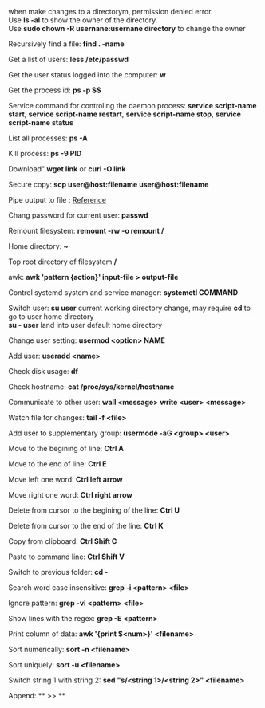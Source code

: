 when make changes to a directorym, permission denied error.   
Use **ls -al** to show the owner of the directory.    
Use **sudo chown -R usernane:usernane directory** to change the owner 

Recursively find a file: **find . -name <filename>**   
  
Get a list of users:  **less /etc/passwd**

Get the user status logged into the computer: **w**

Get the process id: **ps -p $$**

Service command for controling the daemon process: **service script-name start**, **service script-name restart**, **service script-name stop**, **service script-name status**

List all processes: **ps -A**

Kill process: **ps -9 PID**

Download"  **wget link** or **curl -O link**

Secure copy: **scp user@host:filename user@host:filename**

Pipe output to file : [Reference](https://askubuntu.com/questions/420981/how-do-i-save-terminal-output-to-a-file)

Chang password for current user: **passwd**

Remount filesystem: **remount -rw -o remount /**

Home directory: **~**

Top root directory of filesystem **/**

awk:  **awk 'pattern {action}' input-file > output-file**    

Control systemd system and service manager: **systemctl COMMAND**

Switch user: **su user**  current working directory change, may require **cd** to go to user home directory     
             **su - user** land into user default home directory   
             
Change user setting: **usermod \<option> NAME** 

Add user: **useradd \<name>**   

Check disk usage: **df**

Check hostname: **cat /proc/sys/kernel/hostname**  

Communicate to other user: **wall \<message>**   **write \<user> \<message>**     

Watch file for changes:  **tail -f \<file>**   

Add user to supplementary group: **usermode -aG \<group> \<user>**    

Move to the begining of line: **Ctrl A**  

Move to the end of line: **Ctrl E**  

Move left one word: **Ctrl left arrow**   

Move right one word: **Ctrl right arrow**   

Delete from cursor to the begining of the line: **Ctrl U**       

Delete from cursor to the end of the line: **Ctrl K**         

Copy from clipboard: **Ctrl Shift C**        

Paste to command line: **Ctrl Shift V**    

Switch to previous folder: **cd -**   

Search word case insensitive: **grep -i \<pattern> \<file>**   

Ignore pattern: **grep -vi \<pattern> \<file>**  

Show lines with the regex: **grep -E \<pattern>**   

Print column of data: **awk '{print $\<num>}' \<filename>**    

Sort numerically: **sort -n \<filename>**   

Sort uniquely: **sort -u \<filename>** 

Switch string 1 with string 2: **sed "s/\<string 1>/\<string 2>" \<filename>**   

Append: ** >> **


